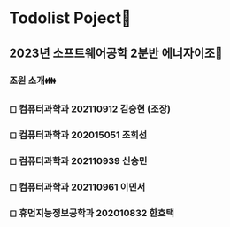 # Todolist Poject📝
## 2023년 소프트웨어공학 2분반 에너자이조💪
### 조원 소개👪
### ◻ 컴퓨터과학과 202110912 김승현 (조장)
### ◻ 컴퓨터과학과 202015051 조희선
### ◻ 컴퓨터과학과 202110939 신승민
### ◻ 컴퓨터과학과 202110961 이민서
### ◻ 휴먼지능정보공학과 202010832 한호택
